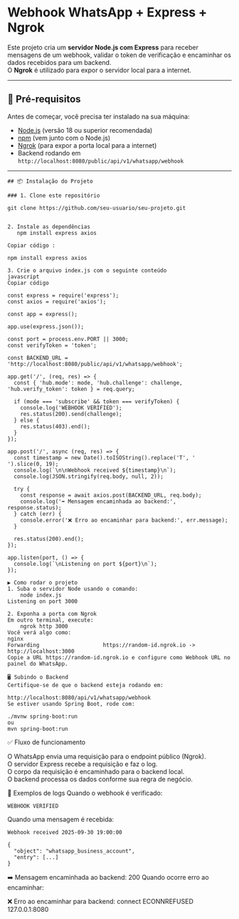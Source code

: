 # Webhook WhatsApp + Express + Ngrok
Este projeto cria um **servidor Node.js com Express** para receber mensagens de um webhook, validar o token de verificação e encaminhar os dados recebidos para um backend.  
O **Ngrok** é utilizado para expor o servidor local para a internet.

---

## 🚀 Pré-requisitos

Antes de começar, você precisa ter instalado na sua máquina:

- [Node.js](https://nodejs.org/) (versão 18 ou superior recomendada)
- [npm](https://www.npmjs.com/) (vem junto com o Node.js)
- [Ngrok](https://ngrok.com/download) (para expor a porta local para a internet)
- Backend rodando em `http://localhost:8080/public/api/v1/whatsapp/webhook`

---
```
## 📦 Instalação do Projeto

### 1. Clone este repositório

git clone https://github.com/seu-usuario/seu-projeto.git


2. Instale as dependências
   npm install express axios

Copiar código : 

npm install express axios

3. Crie o arquivo index.js com o seguinte conteúdo
javascript
Copiar código

const express = require('express');
const axios = require('axios');

const app = express();

app.use(express.json());

const port = process.env.PORT || 3000;
const verifyToken = 'token';

const BACKEND_URL = 'http://localhost:8080/public/api/v1/whatsapp/webhook';

app.get('/', (req, res) => {
  const { 'hub.mode': mode, 'hub.challenge': challenge, 'hub.verify_token': token } = req.query;

  if (mode === 'subscribe' && token === verifyToken) {
    console.log('WEBHOOK VERIFIED');
    res.status(200).send(challenge);
  } else {
    res.status(403).end();
  }
});

app.post('/', async (req, res) => {
  const timestamp = new Date().toISOString().replace('T', ' ').slice(0, 19);
  console.log(`\n\nWebhook received ${timestamp}\n`);
  console.log(JSON.stringify(req.body, null, 2));

  try {
    const response = await axios.post(BACKEND_URL, req.body);
    console.log('➡️ Mensagem encaminhada ao backend:', response.status);
  } catch (err) {
    console.error('❌ Erro ao encaminhar para backend:', err.message);
  }

  res.status(200).end();
});

app.listen(port, () => {
  console.log(`\nListening on port ${port}\n`);
});
```
```
▶️ Como rodar o projeto
1. Suba o servidor Node usando o comando:
    node index.js
Listening on port 3000

2. Exponha a porta com Ngrok
Em outro terminal, execute:
    ngrok http 3000
Você verá algo como:
nginx
Forwarding                    https://random-id.ngrok.io -> http://localhost:3000
Copie a URL https://random-id.ngrok.io e configure como Webhook URL no painel do WhatsApp.
```
```
🖥️ Subindo o Backend
Certifique-se de que o backend esteja rodando em:

http://localhost:8080/api/v1/whatsapp/webhook
Se estiver usando Spring Boot, rode com:

./mvnw spring-boot:run
ou
mvn spring-boot:run
```

✅ Fluxo de funcionamento

O WhatsApp envia uma requisição para o endpoint público (Ngrok).  
O servidor Express recebe a requisição e faz o log.  
O corpo da requisição é encaminhado para o backend local.  
O backend processa os dados conforme sua regra de negócio.

📌 Exemplos de logs
Quando o webhook é verificado:

    WEBHOOK VERIFIED

Quando uma mensagem é recebida:

    Webhook received 2025-09-30 19:00:00
```
{
  "object": "whatsapp_business_account",
  "entry": [...]
}
```

➡️ Mensagem encaminhada ao backend: 200
Quando ocorre erro ao encaminhar:

❌ Erro ao encaminhar para backend: connect ECONNREFUSED 127.0.0.1:8080